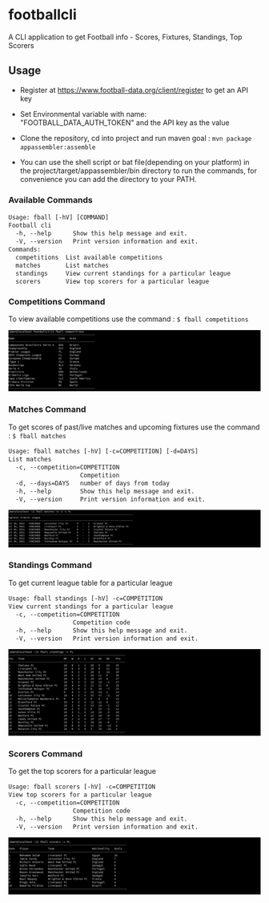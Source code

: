 # footballcli
A CLI application to get Football info - Scores, Fixtures, Standings, Top Scorers

## Usage
+ Register at https://www.football-data.org/client/register to get an API key

+ Set Environmental variable with name: "FOOTBALL_DATA_AUTH_TOKEN" and the API key as the value

+ Clone the repository, cd into project and run maven goal : `mvn package appassembler:assemble`

+ You can use the shell script or bat file(depending on your platform) in the project/target/appassembler/bin directory to run the commands,
  for convenience you can add the directory to your PATH.
 
### Available Commands
```
Usage: fball [-hV] [COMMAND]
Football cli
  -h, --help      Show this help message and exit.
  -V, --version   Print version information and exit.
Commands:
  competitions  List available competitions
  matches       List matches
  standings     View current standings for a particular league
  scorers       View top scorers for a particular league
```

### Competitions Command

To view available competitions use the command : `$ fball competitions`

![Screenshot of competitions command](https://github.com/damivik/footballcli/blob/main/docs/img/competitions_command.png)

### Matches Command

To get scores of past/live matches and upcoming fixtures use the command : `$ fball matches`

```
Usage: fball matches [-hV] [-c=COMPETITION] [-d=DAYS]
List matches
  -c, --competition=COMPETITION
                    Competition
  -d, --days=DAYS   number of days from today
  -h, --help        Show this help message and exit.
  -V, --version     Print version information and exit.
```

![Screenshot of matches command](https://github.com/damivik/footballcli/blob/main/docs/img/matches_command.png)

### Standings Command

To get current league table for a particular league

```
Usage: fball standings [-hV] -c=COMPETITION
View current standings for a particular league
  -c, --competition=COMPETITION
                  Competition code
  -h, --help      Show this help message and exit.
  -V, --version   Print version information and exit.
```

![Screenshot of standings command](https://github.com/damivik/footballcli/blob/main/docs/img/standings_command.png)

### Scorers Command

To get the top scorers for a particular league

```
Usage: fball scorers [-hV] -c=COMPETITION
View top scorers for a particular league
  -c, --competition=COMPETITION
                  Competition code
  -h, --help      Show this help message and exit.
  -V, --version   Print version information and exit.
```
![Screenshot of scorers command](https://github.com/damivik/footballcli/blob/main/docs/img/scorers_command.png)
